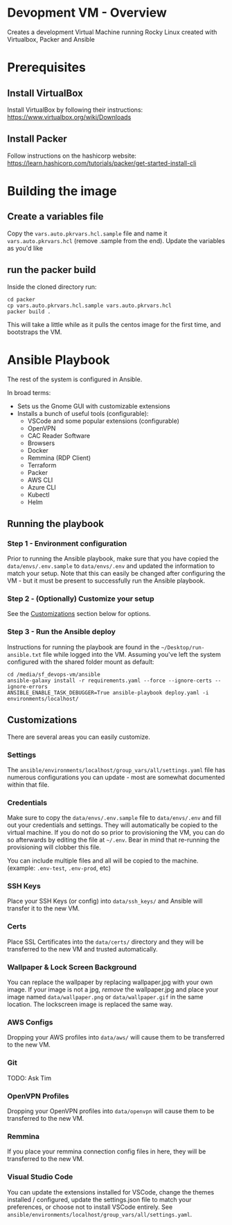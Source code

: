 # Devopment VM - Overview

Creates a development Virtual Machine running Rocky Linux created with Virtualbox, Packer and Ansible

# Prerequisites

## Install VirtualBox

Install VirtualBox by following their instructions: https://www.virtualbox.org/wiki/Downloads

## Install Packer

Follow instructions on the hashicorp website: https://learn.hashicorp.com/tutorials/packer/get-started-install-cli

# Building the image

## Create a variables file

Copy the `vars.auto.pkrvars.hcl.sample` file and name it `vars.auto.pkrvars.hcl` (remove .sample from the end). Update the variables as you'd like

## run the packer build

Inside the cloned directory run:
```
cd packer
cp vars.auto.pkrvars.hcl.sample vars.auto.pkrvars.hcl
packer build .
```
This will take a little while as it pulls the centos image for the first time, and bootstraps the VM.

# Ansible Playbook

The rest of the system is configured in Ansible.

In broad terms:
  * Sets us the Gnome GUI with customizable extensions
  * Installs a bunch of useful tools (configurable):
    * VSCode and some popular extensions (configurable)
    * OpenVPN
    * CAC Reader Software
    * Browsers
    * Docker
    * Remmina (RDP Client)
    * Terraform
    * Packer
    * AWS CLI
    * Azure CLI
    * Kubectl
    * Helm

## Running the playbook

### Step 1 - Environment configuration

Prior to running the Ansible playbook, make sure that you have copied the `data/envs/.env.sample` to `data/envs/.env` and updated the information to match your setup. Note that this can easily be changed after configuring the VM - but it must be present to successfully run the Ansible playbook.

### Step 2 - (Optionally) Customize your setup

See the [Customizations](#customizations) section below for options.

### Step 3 - Run the Ansible deploy

Instructions for running the playbook are found in the `~/Desktop/run-ansible.txt` file while logged into the VM. Assuming you've left the system configured with the shared folder mount as default:

```
cd /media/sf_devops-vm/ansible
ansible-galaxy install -r requirements.yaml --force --ignore-certs --ignore-errors
ANSIBLE_ENABLE_TASK_DEBUGGER=True ansible-playbook deploy.yaml -i environments/localhost/
```

## Customizations

There are several areas you can easily customize.

### Settings

The `ansible/environments/localhost/group_vars/all/settings.yaml` file has numerous configurations you can update - most are somewhat documented within that file.

### Credentials

Make sure to copy the `data/envs/.env.sample` file to `data/envs/.env` and fill out your credentials and settings. They will automatically be copied to the virtual machine. If you do not do so prior to provisioning the VM, you can do so afterwards by editing the file at `~/.env`. Bear in mind that re-running the provisioning will clobber this file.

You can include multiple files and all will be copied to the machine. (example: `.env-test`, `.env-prod`, etc)

### SSH Keys

Place your SSH Keys (or config) into `data/ssh_keys/` and Ansible will transfer it to the new VM.

### Certs

Place SSL Certificates into the `data/certs/` directory and they will be transferred to the new VM and trusted automatically.

### Wallpaper & Lock Screen Background

You can replace the wallpaper by replacing wallpaper.jpg with your own image. If your image is not a jpg, _remove_ the wallpaper.jpg and place your image named `data/wallpaper.png` or `data/wallpaper.gif` in the same location. The lockscreen image is replaced the same way.

### AWS Configs

Dropping your AWS profiles into `data/aws/` will cause them to be transferred to the new VM.

### Git

TODO: Ask Tim

### OpenVPN Profiles

Dropping your OpenVPN profiles into `data/openvpn` will cause them to be transferred to the new VM.

### Remmina

If you place your remmina connection config files in here, they will be transferred to the new VM.

### Visual Studio Code
You can update the extensions installed for VSCode, change the themes installed / configured, update the settings.json file to match your preferences, or choose not to install VSCode entirely. See `ansible/environments/localhost/group_vars/all/settings.yaml`.
